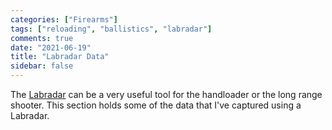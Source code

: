 ```yaml
---
categories: ["Firearms"]
tags: ["reloading", "ballistics", "labradar"]
comments: true
date: "2021-06-19"
title: "Labradar Data"
sidebar: false
---
```


The [Labradar](http://mylabradar.com) can be a very useful tool for the handloader or the long range shooter. This section holds some of the data that I've captured using a Labradar.
